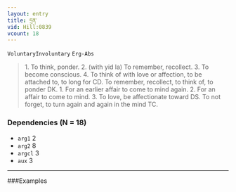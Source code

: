 ```yaml
---
layout: entry
title: དྲན་
vid: Hill:0839
vcount: 18
---
```

`VoluntaryInvoluntary` `Erg-Abs`
> 1\.
 To think, ponder\.
 2\.
 (with yid la) To remember, recollect\.
 3\.
 To become conscious\.
 4\.
 To think of with love or affection, to be attached to, to long for CD\.
 To remember, recollect, to think of, to ponder DK\.
 1\.
 For an earlier affair to come to mind again\.
 2\.
 For an affair to come to mind\.
 3\.
 To love, be affectionate toward DS\.
 To not forget, to turn again and again in the mind TC\.

### Dependencies (N = 18)
* `arg1` 2
* `arg2` 8
* `argcl` 3
* `aux` 3

---

###Examples



